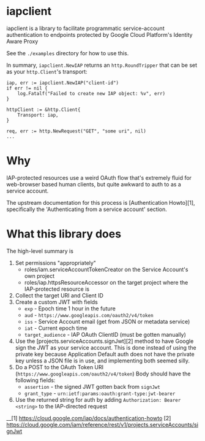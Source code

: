 # iapclient

iapclient is a library to facilitate programmatic service-account
authentication to endpoints protected by Google Cloud Platform's Identity Aware
Proxy

See the `./examples` directory for how to use this.

In summary, `iapclient.NewIAP` returns an `http.RoundTripper` that can be set
as your `http.Client`'s transport:
```
iap, err := iapclient.NewIAP("client-id")
if err != nil {
    log.Fatalf("Failed to create new IAP object: %v", err)
}

httpClient := &http.Client{
    Transport: iap,
}

req, err := http.NewRequest("GET", "some uri", nil)
...

```

# Why

IAP-protected resources use a weird OAuth flow that's extremely fluid for
web-browser based human clients, but quite awkward to auth to as a service
account.

The upstream documentation for this process is [Authentication Howto][1],
specifically the 'Authenticating from a service account' section.

# What this library does

The high-level summary is

1. Set permissions "appropriately"
   - roles/iam.serviceAccountTokenCreator on the Service Account's own project
   - roles/iap.httpsResourceAccessor on the target project where the
     IAP-protected resource is
1. Collect the target URI and Client ID
1. Create a custom JWT with fields
   - `exp` - Epoch time 1 hour in the future
   - `aud` - `https://www.googleapis.com/oauth2/v4/token`
   - `iss` - Service Account email (get from JSON or metadata service)
   - `iat` - Current epoch time
   - `target_audience` - IAP OAuth ClientID (must be gotten manually)
1. Use the [projects.serviceAccounts.signJwt][2] method to have Google sign the
   JWT as your service account. This is done instead of using the private key
   because Application Default auth does not have the private key unless a JSON
   file is in use, and implementing both seemed silly.
1. Do a POST to the OAuth Token URI (`https://www.googleapis.com/oauth2/v4/token`)
   Body should have the following fields:
   - `assertion` - the signed JWT gotten back from `signJwt`
   - `grant_type` - `urn:ietf:params:oauth:grant-type:jwt-bearer`
1. Use the returned string for auth by adding `Authorization: Bearer <string>`
   to the IAP-directed request

__[1] https://cloud.google.com/iap/docs/authentication-howto
[2] https://cloud.google.com/iam/reference/rest/v1/projects.serviceAccounts/signJwt

